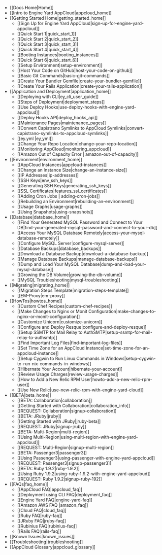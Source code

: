 * [[Docs Home|Home]]
* [[Intro to Engine Yard AppCloud|appcloud_home]]  
* [[Getting Started Home|getting_started_home]]
  * [[Sign Up for Engine Yard AppCloud|sign-up-for-engine-yard-appcloud]]
  * [[Quick Start 1|quick_start_1]]
  * [[Quick Start 2|quick_start_2]]
  * [[Quick Start 3|quick_start_3]]
  * [[Quick Start 4|quick_start_4]]
  * [[Booting Instances|booting_instances]]
  * [[Quick Start 6|quick_start_6]]
  * [[Setup Environment|setup-environment]]
  * [[Host Your Code on GitHub|host-your-code-on-github]]
  * [[Basic Git Commands|basic-git-commands]]
  * [[Create Your Bundler Gemfile|create-your-bundler-gemfile]]
  * [[Create Your Rails Application|create-your-rails-application]]
* [[Application and Deployment|application_home]]
  * [[Deploying with CLI|ey_cli_user_guide]]
  * [[Steps of Deployment|deployment_steps]]
  * [[Use Deploy Hooks|use-deploy-hooks-with-engine-yard-appcloud]]
  * [[Deploy Hooks API|deploy_hooks_api]]
  * [[Maintenance Pages|maintenance_pages]]
  * [[Convert Capistrano Symlinks to AppCloud Symlinks|convert-capistrano-symlinks-to-appcloud-symlinks]]
  * [[ey.yml |ey_yml]]
  * [[Change Your Repo Location|change-your-repo-location]]
  * [[Monitoring AppCloud|monitoring_appcloud]]
  * [[Amazon Out of Capacity Error | amazon-out-of-capacity]]
* [[Environment|environment_home]]
  * [[AppCloud Instances|appcloud-instances]]
  * [[Change an Instance Size|change-an-instance-size]]
  * [[IP Addresses|ip-addresses]]
  * [[SSH Keys|env_ssh_keys]]
  * [[Generating SSH Keys|generating_ssh_keys]]
  * [[SSL Certificates|features_ssl_certificates]]
  * [[Adding Cron Jobs | adding-cron-jobs]]
  * [[Rebuilding an Environment|rebuilding-an-environment]]
  * [[Usage Graphs|usage-graphs]]
  * [[Using Snapshots|using-snapshots]]
* [[Database|database_home]]
  * [[Find Your Generated MySQL Password and Connect to Your DB|find-your-generated-mysql-password-and-connect-to-your-db]]
  * [[Access Your MySQL Database Remotely|access-your-mysql-database-remotely]]
  * [[Configure MySQL Server|configure-mysql-server]]
  * [[Database Backups|database_backups]]
  * [[Download a Database Backup|download-a-database-backup]]
  * [[Manage Database Backups|manage-database-backups]]
  * [[Dump and Load Your MySQL Database|dump-and-load-your-mysql-database]]
  * [[Growing the DB Volume|growing-the-db-volume]]
  * [[MySQL Troubleshooting|mysql-troubleshooting]]
* [[Migrating|migrating_home]]
  * [[Migration Steps Template|migration-steps-template]]
  * [[EM-Proxy|em-proxy]]
* [[HowTos|howtos_home]]
  * [[Custom Chef Recipes|custom-chef-recipes]]
  * [[Make Changes to Nginx or Monit Configuration|make-changes-to-nginx-or-monit-configuration]]
  * [[Customize Unicorn|customize-unicorn]]
  * [[Configure and Deploy Resque|configure-and-deploy-resque]]
  * [[Setup SSMTP for Mail Relay to AuthSMTP|setup-ssmtp-for-mail-relay-to-authsmtp]]
  * [[Find Important Log Files|find-important-log-files]]
  * [[Set Time Zone for an AppCloud Instance|set-time-zone-for-an-appcloud-instance]]
  * [[Setup Cygwin to Run Linux Commands in Windows|setup-cygwin-to-run-nix-commands-in-windows]]
  * [[Hibernate Your Account|hibernate-your-account]]
  * [[Review Usage Charges|review-usage-charges]]
  * [[How to Add a New Relic RPM User|howto-add-a-new-relic-rpm-user]]
  * [[Use New Relic|use-new-relic-rpm-with-engine-yard-cloud]]
* [[BETA|beta_home]]
  * [[BETA: Collaboration|collaboration]]
  * [[Getting Started with Collaboration|collaboration_info]]
  * [[REQUEST: Collaboration|signup-collaboration]]
  * [[BETA: JRuby|jruby]]
  * [[Getting Started with JRuby|jruby-beta]]
  * [[REQUEST: JRuby|signup-jruby]]
  * [[BETA: Multi-Region|multi-region]]
  * [[Using Multi-Region|using-multi-region-with-engine-yard-appcloud]]
  * [[REQUEST: Multi-Region|signup-multi-region]]
  * [[BETA: Passenger3|passenger3]]
  * [[Using Passenger3|using-passenger-with-engine-yard-appcloud]]
  * [[REQUEST: Passenger3|signup-passenger3]]
  * [[BETA: Ruby 1.9.2|ruby-1.9.2]]
  * [[Using Ruby 1.9.2|using-ruby-1.9.2-with-engine-yard-appcloud]]    
  * [[REQUEST: Ruby 1.9.2|signup-ruby-192]]                           
* [[FAQs|faq_home]]
  * [[AppCloud FAQ|appcloud_faq]]
  * [[Deployment using CLI FAQ|deployment_faq]]
  * [[Engine Yard FAQ|engine-yard-faq]]
  * [[Amazon AWS FAQ |amazon_faq]]
  * [[Cloud FAQ|cloud_faq]]
  * [[Ruby FAQ|ruby-faq]]
  * [[JRuby FAQ|jruby-faq]]
  * [[Rubinius FAQ|rubinius-faq]]
  * [[Rails FAQ|rails-faq]]
* [[Known Issues|known_issues]]
* [[Troubleshooting|troubleshooting]]
* [[AppCloud Glossary|appcloud_glossary]]
